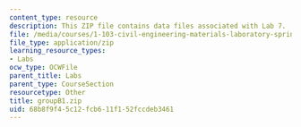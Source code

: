 ```yaml
---
content_type: resource
description: This ZIP file contains data files associated with Lab 7.
file: /media/courses/1-103-civil-engineering-materials-laboratory-spring-2004/68b8f9f45c12fcb611f152fccdeb3461_groupB1.zip
file_type: application/zip
learning_resource_types:
- Labs
ocw_type: OCWFile
parent_title: Labs
parent_type: CourseSection
resourcetype: Other
title: groupB1.zip
uid: 68b8f9f4-5c12-fcb6-11f1-52fccdeb3461
---
```

